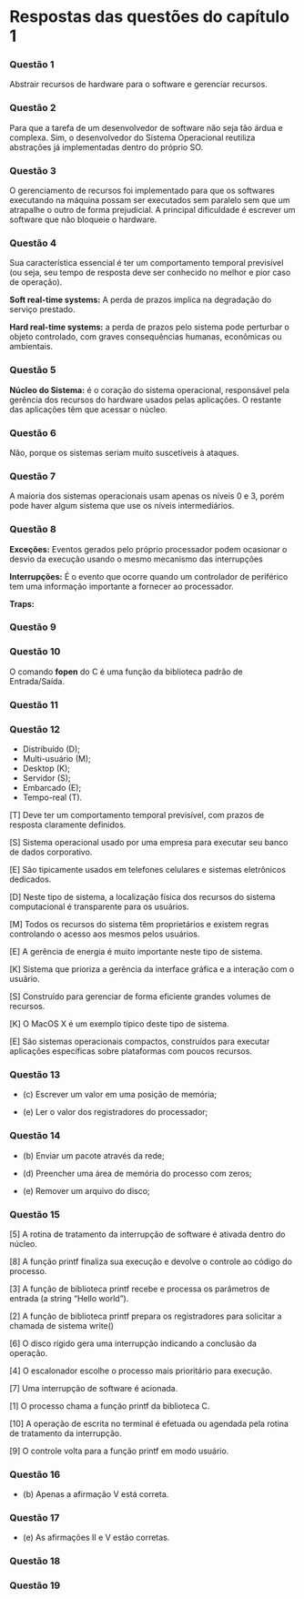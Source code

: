 # Respostas das questões do capítulo 1

### Questão 1
Abstrair recursos de hardware para o software e gerenciar recursos.

### Questão 2
Para que a tarefa de um desenvolvedor de software não seja tão árdua e complexa. Sim, o desenvolvedor do Sistema Operacional reutiliza abstrações já implementadas dentro do próprio SO.

### Questão 3
O gerenciamento de recursos foi implementado para que os softwares executando na máquina possam ser executados sem paralelo sem que um atrapalhe o outro de forma prejudicial. A principal dificuldade é escrever um software que não bloqueie o hardware.

### Questão 4
Sua característica essencial é ter um comportamento temporal previsível (ou seja, seu tempo de resposta deve ser conhecido no melhor e pior caso de operação).

**Soft real-time systems:** A perda de prazos implica na degradação do serviço prestado.

**Hard real-time systems:** a perda de prazos pelo sistema pode perturbar o objeto controlado, com graves consequências humanas, econômicas ou ambientais.

### Questão 5
**Núcleo do Sistema:** é o coração do sistema operacional, responsável pela gerência dos recursos do hardware usados pelas aplicações. O restante das aplicações têm que acessar o núcleo.

### Questão 6
Não, porque os sistemas seriam muito suscetíveis à ataques.

### Questão 7
A maioria dos sistemas operacionais usam apenas os níveis 0 e 3, porém pode haver algum sistema que use os níveis intermediários.

### Questão 8

**Exceções:** Eventos gerados pelo próprio processador podem ocasionar o desvio da execução
usando o mesmo mecanismo das interrupções

**Interrupções:** É o evento que ocorre quando um controlador de periférico tem uma informação importante a fornecer ao processador.

**Traps:**

### Questão 9



### Questão 10
O comando **fopen** do C é uma função da biblioteca padrão de Entrada/Saída.

### Questão 11

### Questão 12

- Distribuído (D);
- Multi-usuário (M);
- Desktop (K);
- Servidor (S);
- Embarcado (E);
- Tempo-real (T).

[T] Deve ter um comportamento temporal previsível, com prazos de resposta
claramente definidos.

[S] Sistema operacional usado por uma empresa para executar seu banco de
dados corporativo.

[E] São tipicamente usados em telefones celulares e sistemas eletrônicos dedicados.

[D] Neste tipo de sistema, a localização física dos recursos do sistema computacional
é transparente para os usuários.

[M] Todos os recursos do sistema têm proprietários e existem regras controlando
o acesso aos mesmos pelos usuários.

[E] A gerência de energia é muito importante neste tipo de sistema.

[K] Sistema que prioriza a gerência da interface gráfica e a interação com o
usuário.

[S] Construído para gerenciar de forma eficiente grandes volumes de recursos.

[K] O MacOS X é um exemplo típico deste tipo de sistema.

[E] São sistemas operacionais compactos, construídos para executar aplicações
específicas sobre plataformas com poucos recursos.

### Questão 13

- (c) Escrever um valor em uma posição de memória;

- (e) Ler o valor dos registradores do processador;

### Questão 14
- (b) Enviar um pacote através da rede;

- (d) Preencher uma área de memória do processo com zeros;

- (e) Remover um arquivo do disco;

### Questão 15

[5] A rotina de tratamento da interrupção de software é ativada dentro do núcleo.

[8] A função printf finaliza sua execução e devolve o controle ao código do
processo.

[3] A função de biblioteca printf recebe e processa os parâmetros de entrada (a
string “Hello world”).

[2] A função de biblioteca printf prepara os registradores para solicitar a
chamada de sistema write()

[6] O disco rígido gera uma interrupção indicando a conclusão da operação.

[4] O escalonador escolhe o processo mais prioritário para execução.

[7] Uma interrupção de software é acionada.

[1] O processo chama a função printf da biblioteca C.

[10] A operação de escrita no terminal é efetuada ou agendada pela rotina de
tratamento da interrupção.

[9] O controle volta para a função printf em modo usuário.

### Questão 16
- (b) Apenas a afirmação V está correta.

### Questão 17
- (e) As afirmações II e V estão corretas.

### Questão 18

### Questão 19
